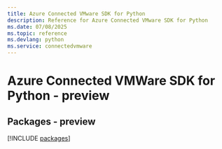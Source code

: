 ```yaml
---
title: Azure Connected VMware SDK for Python
description: Reference for Azure Connected VMware SDK for Python
ms.date: 07/08/2025
ms.topic: reference
ms.devlang: python
ms.service: connectedvmware
---
```

# Azure Connected VMWare SDK for Python - preview
## Packages - preview
[!INCLUDE [packages](connected-vmware-index.md)]